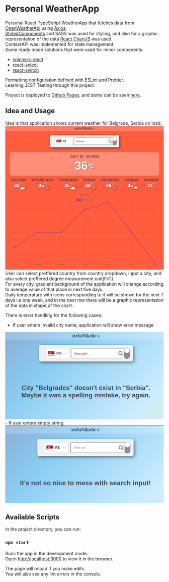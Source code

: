 # Personal WeatherApp

Personal React TypeScript WeatherApp that fetches data from [OpenWeatherApi](https://openweathermap.org/current) using [Axios](https://axios-http.com/docs/intro).<br />
[StyledComponents](https://styled-components.com/) and SASS was used for styling, and also for a graphic representation of the data [React ChartJS](https://www.npmjs.com/package/react-chartjs-2) was used.<br />
ContextAPI was implemented for state management.<br />
Some ready made solutions that were used for minor components: 
- [spinners-react](https://github.com/adexin/spinners-react)
- [react-select](https://react-select.com/home)
- [react-switch](https://www.npmjs.com/package/react-switch)

Formatting configuration defined with ESLint and Prettier.<br />
Learning JEST Testing through this project. <br />

Project is deployed to [Github Pages](https://pages.github.com/), and demo can be seen [here](https://stefanikolic018.github.io/WeatherApp/).

## Idea and Usage

Idea is that application shows current weather for Belgrade, Serbia on load.
<img src="/public/screenshots/weather.png" alt="On load" title="On load" style="text-align: center">
User can select preffered country from country dropdown, input a city, and also select preffered degree measurement unit(F/C).<br />
For every city, gradient background of the application will change according to average value of that place in next five days.<br />
Daily temperature with icons corresponding to it will be shown for the next 7 days i.e one week, and in the next row there will be a graphic representation of the data in shape of the chart.

There is error handling for the following cases:
- If user enters invalid city name, application will show error message
<img src="/public/screenshots/spelling.png" alt="Spelling mistake" title="Spelling mistake" style="text-align: center">
- If user enters empty string
<img src="/public/screenshots/empty.png" alt="Empty string" title="Empty string" style="text-align: center">



## Available Scripts

In the project directory, you can run:

### `npm start`

Runs the app in the development mode.\
Open [http://localhost:3000](http://localhost:3000) to view it in the browser.

The page will reload if you make edits.\
You will also see any lint errors in the console.
